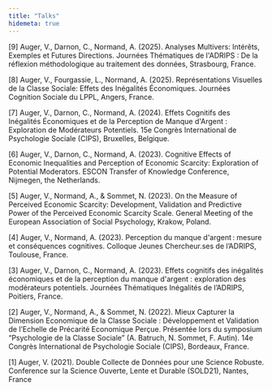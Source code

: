 ```yaml
---
title: "Talks"
hidemeta: true
---
```

[9] Auger, V., Darnon, C., Normand, A. (2025). Analyses Multivers: Intérêts, Exemples et Futures Directions. Journées Thématiques de l'ADRIPS : De la réflexion méthodologique au traitement des données, Strasbourg, France.

[8] Auger, V., Fourgassie, L., Normand, A. (2025). Représentations Visuelles de la Classe Sociale: Effets des Inégalités Économiques. Journées Cognition Sociale du LPPL, Angers,
France.

[7] Auger, V., Darnon, C., Normand, A. (2024). Effets Cognitifs des Inégalités Économiques et de la Perception de Manque
d'Argent : Exploration de Modérateurs Potentiels. 15e Congrès International de Psychologie Sociale (CIPS), Bruxelles,
Belgique.

[6] Auger, V., Darnon, C., Normand, A. (2023). Cognitive Effects of Economic Inequalities and Perception of Economic
Scarcity: Exploration of Potential Moderators. ESCON Transfer of Knowledge Conference, Nijmegen, the Netherlands.

[5] Auger, V., Normand, A., & Sommet, N. (2023). On the Measure of Perceived Economic Scarcity: Development, Validation
and Predictive Power of the Perceived Economic Scarcity Scale. General Meeting of the European Association of Social
Psychology, Krakow, Poland.

[4] Auger, V., Normand, A. (2023). Perception du manque d'argent : mesure et conséquences cognitives. Colloque Jeunes
Chercheur.ses de l’ADRIPS, Toulouse, France.

[3] Auger, V., Darnon, C., Normand, A. (2023). Effets cognitifs des inégalités économiques et de la perception du manque
d'argent : exploration des modérateurs potentiels. Journées Thématiques Inégalités de l’ADRIPS, Poitiers, France.

[2] Auger, V., Normand, A., & Sommet, N. (2022). Mieux Capturer la Dimension Economique de la Classe Sociale :
Développement et Validation de l’Echelle de Précarité Economique Perçue. Présentée lors du symposium “Psychologie de la
Classe Sociale” (A. Batruch, N. Sommet, F. Autin). 14e Congrès International de Psychologie Sociale (CIPS), Bordeaux, France.

[1] Auger, V. (2021). Double Collecte de Données pour une Science Robuste. Conference sur la Science Ouverte, Lente et
Durable (SOLD21), Nantes, France
